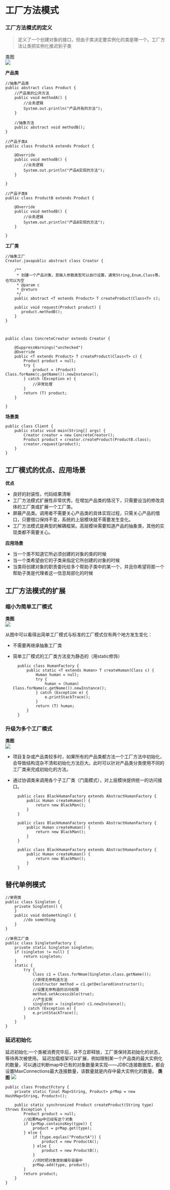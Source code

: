 # 工厂方法模式
### 工厂方法模式的定义
>定义了一个创建对象的接口，但由子类决定要实例化的类是哪一个。工厂方法让类把实例化推迟到子类

类图<br>
![](factory.jpg)

**产品类**

	//抽象产品类
	public abstract class Product {
	    //产品类的公共方法
	    public void methodA() {
	        //业务逻辑
	        System.out.println("产品共有的方法");
	    }
	    
	    //抽象方法
	    public abstract void methodB();
	}

	//产品子类A
	public class ProductA extends Product {

	    @Override
	    public void methodB() {
	        //业务逻辑
	        System.out.println("产品A实现的方法");
	    }
	
	}

	//产品子类B
	public class ProductB extends Product {

	    @Override
	    public void methodB() {
	        //业务逻辑
	        System.out.println("产品B实现的方法");
	    }
	
	}
**工厂类**

	//抽象工厂
	Creator.javapublic abstract class Creator {

	    /**
	     * 创建一个产品对象，其输入参数类型可以自行设置，通常String,Enum,Class等，也可以为空
	     * @param c
	     * @return
	     */
	    public abstract <T extends Product> T createProduct(Class<T> c);
	    
	    public void request(Product product) {
	       product.methodB();
	    }
	}



	public class ConcreteCreator extends Creator {

	    @SuppressWarnings("unchecked")
	    @Override
	    public <T extends Product> T createProduct(Class<T> c) {
	        Product product = null;
	        try {
	            product = (Product) Class.forName(c.getName()).newInstance();
	        } catch (Exception e) {
	            //异常处理
	        }
	        return (T) product;
	    }
	
	}

**场景类**
	
	public class Client {
	    public static void main(String[] args) {
	        Creator creator = new ConcreteCreator();
	        Product product = creator.createProduct(ProductB.class);
	        creator.request(product);
	    }
	}

## 工厂模式的优点、应用场景

**优点**

- 良好的封装性，代码结果清晰
- 工厂方法模式扩展性非常优秀。在增加产品类的情况下，只需要设当的修改具体的工厂类或扩展一个工厂类。
- 屏蔽产品类。调用者不需要关心产品类的具体实现过程，只需关心产品的借口，只要借口保持不变，系统的上层模块就不需要发生变化。
- 工厂方法模式是典型的解耦框架。高层模块需要知道产品的抽象类，其他的实现类都不需要关心。

**应用场景**

- 当一个类不知道它所必须创建的对象的类的时候
- 当一个类希望由它的子类来指定它所创建的对象的时候
- 当类将创建对象的职责委托给多个帮助子类中的某一个，并且你希望将那一个帮助子类是代理者这一信息局部化的时候

## 工厂方法模式的扩展
### 缩小为简单工厂模式
**类图**<br>
![](simpleFactory.jpg)
	
从图中可以看得出简单工厂模式与标准的工厂模式仅有两个地方发生变化：

- 不需要再继承抽象工厂类
- 简单工厂模式的工厂类方法变为静态的（用static修饰）

		public class HumanFactory {
			public static <T extends Human> T createHuman(Class c) {
				Human human = null;
				try {
					human = (human) Class.forName(c.getName()).newInstance();
				} catch (Exception e) {
					e.printStackTrace();
				}
				return (T) human;
			}
		}
### 升级为多个工厂模式
**类图**<br>
![](multiFactory.jpg)

- 项目复杂或产品类较多时，如果所有的产品类都方法一个工厂方法中初始化，会导致结构混杂不清和初始化方法巨大。此时可以针对产品类分类使用不同的工厂类来完成初始化的方法。
- 通过协调类来调用各个子工厂类（门面模式），对上层模块提供统一的访问接口。
	
		public class BlackHumanFactory extends AbstractHumanFactory {
			public Human createHuman() {
				return new BlackMan();
			}
		}

		public class BlackHumanFactory extends AbstractHumanFactory {
			public Human createHuman() {
				return new BlackMan();
			}
		}

		public class BlackHumanFactory extends AbstractHumanFactory {
			public Human createHuman() {
				return new BlackMan();
			}
		}

## 替代单例模式
	//单例类
	public class Singleton {
		private Singleton() {
		}
		public void doSomething() {
			//do something
		}
	}

	//单例工厂类
	public class SingletonFactory {
		private static Singleton singleton;
		if (singleton != null) {
			return singleton;
		}
		static {
			try {
				Class c1 = Class.forNmae(Singleton.class.getName());
				//获得无参构造方法
				Constructor method = c1.getDeclaredConstructor();
				//设置无参构造的访问权限
				method.setAccessible(true);
				//产生实例
				singleton = (singleton) c1.newInstance();
			} catch (Exception e) {
				e.printStackTrace();
			}
		}
	}

### 延迟初始化
延迟初始化:一个类被消费完毕后，并不立即释放，工厂类保持其初始化的状态，等待再次被使用。
延迟加载框架可以扩展，例如限制某一个产品类的最大实例化的数量，可以通过判断map中已有的对象数量来实现——JDBC连接数据库，都会设置MaxConnections最大连接数量，该数量就是内存中最大实例化的数量。
**类图**
![](lazyFactory.jpg)

	public class ProductFctory {
		private static final Map<String, Product> prMap = new HashMap<String, Product>();
		
		public static synchronized Product createProduct(String type) throws Exception {
			Product product = null;
			//如果Map中已经有这个对象
			if (prMap.containsKey(type)) {
				product = prMap.get(type);
			} else {
				if (type.equlas("ProductA")) {
					product = new ProductA();
				} else {
					product = new ProductB();
				}
				//同时把对象放到缓存容器中
				prMap.add(type, product);
			}
			return product;
		}
	}